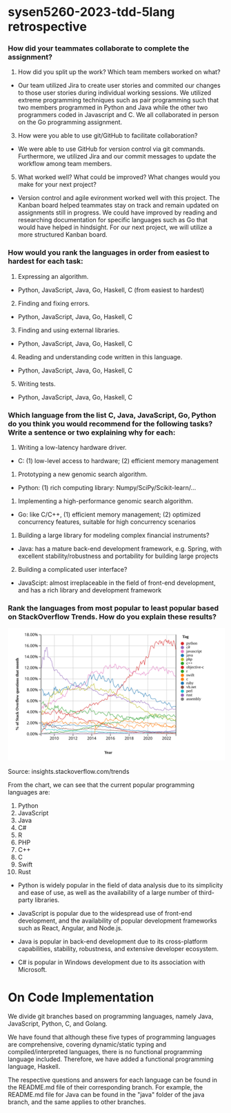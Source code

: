 # sysen5260-2023-tdd-5lang retrospective

### How did your teammates collaborate to complete the assignment?
1. How did you split up the work? Which team members worked on what?
 - Our team utilized Jira to create user stories and commited our changes to those user stories during individual working sessions. We utilized extreme programming techniques such as pair programming such that two members programmed in Python and Java while the other two programmers coded in Javascript and C. We all collaborated in person on the Go programming assignment.
3. How were you able to use git/GitHub to facilitate collaboration?
 - We were able to use GitHub for version control via git commands. Furthermore, we utilized Jira and our commit messages to update the workflow among team members.
5. What worked well? What could be improved? What changes would you make for your next project?
 - Version control and agile evironment worked well with this project. The Kanban board helped teammates stay on track and remain updated on assignments still in progress. We could have improved by reading and researching documentation for specific languages such as Go that would have helped in hindsight. For our next project, we will utilize a more structured Kanban board.



### How would you rank the languages in order from easiest to hardest for each task:
1. Expressing an algorithm.
 - Python, JavaScript, Java, Go, Haskell, C (from easiest to hardest)
2. Finding and fixing errors.
 - Python, JavaScript, Java, Go, Haskell, C
3. Finding and using external libraries.
 - Python, JavaScript, Java, Go, Haskell, C
4. Reading and understanding code written in this language.
 - Python, JavaScript, Java, Go, Haskell, C
5. Writing tests.
 - Python, JavaScript, Java, Go, Haskell, C



### Which language from the list C, Java, JavaScript, Go, Python do you think you would recommend for the following tasks? Write a sentence or two explaining why for each:
1. Writing a low-latency hardware driver.
 - C: (1) low-level access to hardware; (2) efficient memory management
1. Prototyping a new genomic search algorithm.
 - Python: (1) rich computing library: Numpy/SciPy/Scikit-learn/...
1. Implementing a high-performance genomic search algorithm.
 - Go: like C/C++, (1) efficient memory management; (2) optimized concurrency features, suitable for high concurrency scenarios
1. Building a large library for modeling complex financial instruments?
 - Java: has a mature back-end development framework, e.g. Spring, with excellent stability/robustness and portability for building large projects
2. Building a complicated user interface?
 - JavaScipt: almost irreplaceable in the field of front-end development, and has a rich library and development framework

### Rank the languages from most popular to least popular based on StackOverflow Trends. How do you explain these results?

<img src="images/pl-trends.svg" alt="java" style="zoom: 67%;" />

Source: insights.stackoverflow.com/trends

From the chart, we can see that the current popular programming languages are:
1. Python
2. JavaScript
3. Java
4. C#
5. R
6. PHP
7. C++
8. C
9. Swift
10. Rust

 - Python is widely popular in the field of data analysis due to its simplicity and ease of use, as well as the availability of a large number of third-party libraries.

 - JavaScript is popular due to the widespread use of front-end development, and the availability of popular development frameworks such as React, Angular, and Node.js.

 - Java is popular in back-end development due to its cross-platform capabilities, stability, robustness, and extensive developer ecosystem.

 - C# is popular in Windows development due to its association with Microsoft.

# On Code Implementation

We divide git branches based on programming languages, namely Java, JavaScript, Python, C, and Golang.

We have found that although these five types of programming languages are comprehensive, covering dynamic/static typing and compiled/interpreted languages, there is no functional programming language included. Therefore, we have added a functional programming language, Haskell. 

The respective questions and answers for each language can be found in the README.md file of their corresponding branch. For example, the README.md file for Java can be found in the "java" folder of the java branch, and the same applies to other branches.